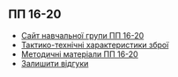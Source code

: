 <h2>ПП 16-20</h2>
<ul>
   <li>
      <a href="https://dmitriy-1986.github.io/squad-pp16-20">Сайт навчальної групи ПП 16-20</a>
   </li>
   <li>
     <a href="https://pp16-20.pp.ua/TTH.html">Тактико-технічні характеристики зброї</a>
   </li>
   <li>
     <a href="https://pp16-20.pp.ua/educational-materials.html"> Методичні матеріали ПП 16-20</a>
   </li>
   <li>
     <a href=" https://pp16-20.pp.ua/form-feedback.html">Залишити відгуки</a>
   </li>
</ul>

